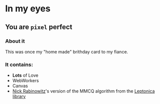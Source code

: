 # In my eyes
## You are `pixel` perfect

### About it

This was once my "home made" brithday card to my fiance.

### It contains:
 - **Lots** of Love
 - WebWorkers
 - Canvas
 - [Nick Rabinowitz](https://gist.github.com/nrabinowitz/1104622)'s version of the MMCQ algorithm from the [Leptonica library](http://www.leptonica.com/)
